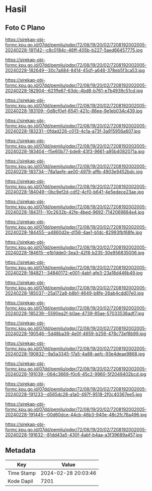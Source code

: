 # Hasil

## Foto C Plano

https://sirekap-obj-formc.kpu.go.id/07dd/pemilu/pdpr/72/08/19/20/02/7208192002005-20240228-181142--c8c0184c-46ff-405b-b227-5aed66457775.jpg

https://sirekap-obj-formc.kpu.go.id/07dd/pemilu/pdpr/72/08/19/20/02/7208192002005-20240228-182649--30c7a684-8414-45d1-a646-378eb5f3ca53.jpg

https://sirekap-obj-formc.kpu.go.id/07dd/pemilu/pdpr/72/08/19/20/02/7208192002005-20240228-182904--621ffe87-63dc-4bd8-b761-e7b4939c51cd.jpg

https://sirekap-obj-formc.kpu.go.id/07dd/pemilu/pdpr/72/08/19/20/02/7208192002005-20240228-183109--0d8cf0ef-6541-421c-86ee-9e1eb034c439.jpg

https://sirekap-obj-formc.kpu.go.id/07dd/pemilu/pdpr/72/08/19/20/02/7208192002005-20240228-183231--0fdad226-c013-4c1a-a73f-3a915956a607.jpg

https://sirekap-obj-formc.kpu.go.id/07dd/pemilu/pdpr/72/08/19/20/02/7208192002005-20240228-183404--f5e60b77-bde8-43f3-9661-a95b4082071a.jpg

https://sirekap-obj-formc.kpu.go.id/07dd/pemilu/pdpr/72/08/19/20/02/7208192002005-20240228-183734--78a1aefe-ae00-4979-affb-4903e9452bdc.jpg

https://sirekap-obj-formc.kpu.go.id/07dd/pemilu/pdpr/72/08/19/20/02/7208192002005-20240228-184049--0bc9ef2d-cdf2-4cf0-b641-4e5edece23ae.jpg

https://sirekap-obj-formc.kpu.go.id/07dd/pemilu/pdpr/72/08/19/20/02/7208192002005-20240228-184311--10c2632b-42fe-4bed-9692-7142069884e4.jpg

https://sirekap-obj-formc.kpu.go.id/07dd/pemilu/pdpr/72/08/19/20/02/7208192002005-20240228-184455--a4860d2e-d156-4ae1-b1dc-82993fbf68fe.jpg

https://sirekap-obj-formc.kpu.go.id/07dd/pemilu/pdpr/72/08/19/20/02/7208192002005-20240228-184615--e1b1dde0-3ea3-42f8-b235-30e956835006.jpg

https://sirekap-obj-formc.kpu.go.id/07dd/pemilu/pdpr/72/08/19/20/02/7208192002005-20240228-184821--34840172-e001-4abf-afe3-23a18d446b49.jpg

https://sirekap-obj-formc.kpu.go.id/07dd/pemilu/pdpr/72/08/19/20/02/7208192002005-20240228-185037--25a172a8-b8b1-4649-b8fe-26ab4cdd07e0.jpg

https://sirekap-obj-formc.kpu.go.id/07dd/pemilu/pdpr/72/08/19/20/02/7208192002005-20240228-185239--5590ea2f-b0ae-4739-85ae-57033536adf7.jpg

https://sirekap-obj-formc.kpu.go.id/07dd/pemilu/pdpr/72/08/19/20/02/7208192002005-20240228-190546--5d48ba39-4e0f-4659-b256-478c73ef8b99.jpg

https://sirekap-obj-formc.kpu.go.id/07dd/pemilu/pdpr/72/08/19/20/02/7208192002005-20240228-190832--9a5a3345-17a5-4a88-aefc-93e4deae9868.jpg

https://sirekap-obj-formc.kpu.go.id/07dd/pemilu/pdpr/72/08/19/20/02/7208192002005-20240228-191039--064c3669-f0c6-45c2-9960-5f2049402bcd.jpg

https://sirekap-obj-formc.kpu.go.id/07dd/pemilu/pdpr/72/08/19/20/02/7208192002005-20240228-191233--d565dc28-a1a0-497f-9518-2f0c40367ee5.jpg

https://sirekap-obj-formc.kpu.go.id/07dd/pemilu/pdpr/72/08/19/20/02/7208192002005-20240228-191445--00d60dce-44cb-46b3-940e-48c2fc76a496.jpg

https://sirekap-obj-formc.kpu.go.id/07dd/pemilu/pdpr/72/08/19/20/02/7208192002005-20240228-191632--81dd43a5-430f-4abf-b4aa-a3f39689a457.jpg


## Metadata

| Key        | Value               |
| ---------- | ------------------- |
| Time Stamp | 2024-02-28 20:03:46 |
| Kode Dapil | 7201                |



